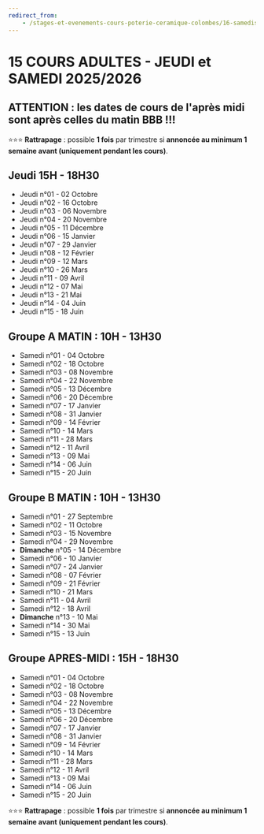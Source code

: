 ```yaml
---
redirect_from:
    - /stages-et-evenements-cours-poterie-ceramique-colombes/16-samedis/
---
```

# 15 COURS ADULTES - JEUDI et SAMEDI 2025/2026  

**ATTENTION** : les dates de cours de l'après midi sont après celles du matin BBB !!!  
---
⭐⭐⭐ **Rattrapage** : possible **1 fois** par trimestre si **annoncée au minimum 1 semaine avant (uniquement pendant les cours)**.    

## Jeudi 15H - 18H30  
- Jeudi n°01 - 02 Octobre  
- Jeudi n°02 - 16 Octobre  
- Jeudi n°03 - 06 Novembre  
- Jeudi n°04 - 20 Novembre   
- Jeudi n°05 - 11 Décembre   
- Jeudi n°06 - 15 Janvier    
- Jeudi n°07 - 29 Janvier   
- Jeudi n°08 - 12 Février  
- Jeudi n°09 - 12 Mars    
- Jeudi n°10 - 26 Mars  
- Jeudi n°11 - 09 Avril   
- Jeudi n°12 - 07 Mai   
- Jeudi n°13 - 21 Mai 
- Jeudi n°14 - 04 Juin  
- Jeudi n°15 - 18 Juin  
 

## Groupe A MATIN : 10H - 13H30  
- Samedi n°01 - 04 Octobre  
- Samedi n°02 - 18 Octobre  
- Samedi n°03 - 08 Novembre   
- Samedi n°04 - 22 Novembre  
- Samedi n°05 - 13 Décembre  
- Samedi n°06 - 20 Décembre  
- Samedi n°07 - 17 Janvier   
- Samedi n°08 - 31 Janvier  
- Samedi n°09 - 14 Février  
- Samedi n°10 - 14 Mars  
- Samedi n°11 - 28 Mars  
- Samedi n°12 - 11 Avril  
- Samedi n°13 - 09 Mai  
- Samedi n°14 - 06 Juin  
- Samedi n°15 - 20 Juin  


## Groupe B MATIN : 10H - 13H30  
- Samedi n°01 - 27 Septembre  
- Samedi n°02 - 11 Octobre  
- Samedi n°03 - 15 Novembre   
- Samedi n°04 - 29 Novembre  
- **Dimanche** n°05 - 14 Décembre  
- Samedi n°06 - 10 Janvier   
- Samedi n°07 - 24 Janvier  
- Samedi n°08 - 07 Février  
- Samedi n°09 - 21 Février  
- Samedi n°10 - 21 Mars  
- Samedi n°11 - 04 Avril  
- Samedi n°12 - 18 Avril  
- **Dimanche** n°13 - 10 Mai  
- Samedi n°14 - 30 Mai  
- Samedi n°15 - 13 Juin  


## Groupe APRES-MIDI : 15H - 18H30  
- Samedi n°01 - 04 Octobre  
- Samedi n°02 - 18 Octobre  
- Samedi n°03 - 08 Novembre   
- Samedi n°04 - 22 Novembre  
- Samedi n°05 - 13 Décembre  
- Samedi n°06 - 20 Décembre  
- Samedi n°07 - 17 Janvier   
- Samedi n°08 - 31 Janvier  
- Samedi n°09 - 14 Février  
- Samedi n°10 - 14 Mars  
- Samedi n°11 - 28 Mars  
- Samedi n°12 - 11 Avril  
- Samedi n°13 - 09 Mai  
- Samedi n°14 - 06 Juin  
- Samedi n°15 - 20 Juin  

  
  
 
  
⭐⭐⭐ **Rattrapage** : possible **1 fois** par trimestre si **annoncée au minimum 1 semaine avant (uniquement pendant les cours)**.  

 
